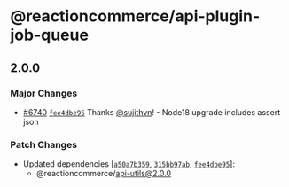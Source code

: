 # @reactioncommerce/api-plugin-job-queue

## 2.0.0

### Major Changes

- [#6740](https://github.com/reactioncommerce/reaction/pull/6740) [`fee4dbe95`](https://github.com/reactioncommerce/reaction/commit/fee4dbe952e557db8ca658dc08283ba6c7343af9) Thanks [@sujithvn](https://github.com/sujithvn)! - Node18 upgrade includes assert json

### Patch Changes

- Updated dependencies [[`a50a7b359`](https://github.com/reactioncommerce/reaction/commit/a50a7b359bbb546b7abab0e0bfed4c5d8b5ad759), [`315bb97ab`](https://github.com/reactioncommerce/reaction/commit/315bb97abc3e70dcb1a89da8adca5468302b24be), [`fee4dbe95`](https://github.com/reactioncommerce/reaction/commit/fee4dbe952e557db8ca658dc08283ba6c7343af9)]:
  - @reactioncommerce/api-utils@2.0.0
